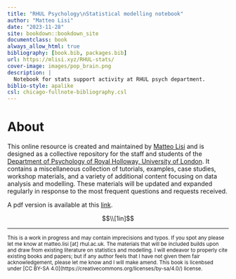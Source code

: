 ```yaml
--- 
title: "RHUL Psychology\nStatistical modelling notebook"
author: "Matteo Lisi"
date: "2023-11-28"
site: bookdown::bookdown_site
documentclass: book
always_allow_html: true
bibliography: [book.bib, packages.bib]
url: https://mlisi.xyz/RHUL-stats/
cover-image: images/pop_brain.png
description: |
  Notebook for stats support activity at RHUL psych department.
biblio-style: apalike
csl: chicago-fullnote-bibliography.csl
---
```


# About

This online resource is created and maintained by [Matteo Lisi](https://mlisi.xyz/) and is designed as a collective repository for the staff and students of the [Department of Psychology of Royal Holloway, University of London](https://www.royalholloway.ac.uk/research-and-teaching/departments-and-schools/psychology/). It contains a miscellaneous collection of tutorials, examples, case studies, workshop materials, and a variety of additional content focusing on data analysis and modelling. These materials will be updated and expanded regularly in response to the most frequent questions and requests received.

A pdf version is available at this [link](https://raw.githubusercontent.com/mattelisi/RHUL-stats/main/RHUL-stats-notebook.pdf).

$$\\[1in]$$

---

<sub>
This is a work in progress and may contain imprecisions and typos. If you spot any please let me know at matteo.lisi [at] rhul.ac.uk.
The materials that will be included builds upon and draw from existing literature on statistics and modelling. I will endeavor to properly cite existing books and papers; but if any author feels that I have not given them fair acknowledgement, please let me know and I will make amend. This book is licenbsed under [CC BY-SA 4.0](https://creativecommons.org/licenses/by-sa/4.0/) license.
</sub>




